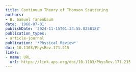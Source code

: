 ```yaml
---
title: Continuum Theory of Thomson Scattering
authors:
- B. Samuel Tanenbaum
date: '1968-07-01'
publishDate: '2024-11-15T01:34:55.825818Z'
publication_types:
- article-journal
publication: '*Physical Review*'
doi: 10.1103/PhysRev.171.215
links:
- name: URL
  url: https://link.aps.org/doi/10.1103/PhysRev.171.215
---
```

